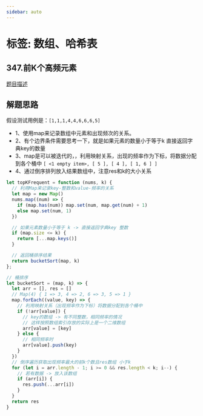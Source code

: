 ```yaml
---
sidebar: auto
---
```


# 标签: 数组、哈希表

## 347.前K个高频元素
[题目描述](https://leetcode.cn/problems/top-k-frequent-elements/)

## 解题思路

假设测试用例是：`[1,1,1,4,4,6,6,6,5]` 

- 1、使用map来记录数组中元素和出现频次的关系。
- 2、有个边界条件需要思考一下，就是如果元素的数量小于等于k 直接返回字典key的数量
- 3、map是可以被迭代的，，利用映射关系，出现的频率作为下标，将数据分配到各个桶中 `[ <1 empty item>, [ 5 ], [ 4 ], [ 1, 6 ] ]`
- 4、通过倒序排列放入结果数组中，注意res和k的大小关系

```js
let topKFrequent = function (nums, k) {
  // 利用Map来记录key-整数和value-频率的关系
  let map = new Map()
  nums.map((num) => {
    if (map.has(num)) map.set(num, map.get(num) + 1)
    else map.set(num, 1)
  })

  // 如果元素数量小于等于 k -> 直接返回字典key 整数
  if (map.size <= k) {
    return [...map.keys()]
  }

  // 返回桶排序结果
  return bucketSort(map, k)
};

// 桶排序
let bucketSort = (map, k) => {
  let arr = [], res = []
  // Map(4) { 1 => 3, 4 => 2, 6 => 3, 5 => 1 }
  map.forEach((value, key) => {
    // 利用映射关系（出现频率作为下标）将数据分配到各个桶中
    if (!arr[value]) {
      // key的数组 -> 有不同整数，相同频率的情况
      // 这样按照数组索引存放的实际上是一个二维数组
      arr[value] = [key]
    } else {
      // 相同频率时
      arr[value].push(key)
    }
  })
  // 倒序遍历获取出现频率最大的前k个数且res数组 小于k
  for (let i = arr.length - 1; i >= 0 && res.length < k; i--) {
    // 若有数据 -> 放入该数组
    if (arr[i]) {
      res.push(...arr[i])
    }
  }
  return res
}
```

